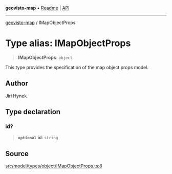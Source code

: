 **geovisto-map** • [Readme](../README.md) \| [API](../globals.md)

***

[geovisto-map](../README.md) / IMapObjectProps

# Type alias: IMapObjectProps

> **IMapObjectProps**: `object`

This type provides the specification of the map object props model.

## Author

Jiri Hynek

## Type declaration

### id?

> **`optional`** **id**: `string`

## Source

[src/model/types/object/IMapObjectProps.ts:8](https://github.com/geovisto/geovisto-map/blob/e22d774889dbc28cc1ec62933ecf6bab6690f172/src/model/types/object/IMapObjectProps.ts#L8)
